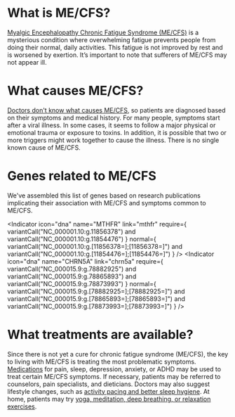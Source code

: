 # What is ME/CFS?		

[Myalgic Encephalopathy Chronic Fatigue Syndrome (ME/CFS)](https://www.cdc.gov/me-cfs/index.html) is a mysterious condition where overwhelming fatigue prevents people from doing their normal, daily activities. This fatigue is not improved by rest and is worsened by exertion. It’s important to note that sufferers of ME/CFS may not appear ill.
					
# What causes ME/CFS?

[Doctors don't know what causes ME/CFS](https://www.cdc.gov/me-cfs/index.html), so patients are diagnosed based on their symptoms and medical history. For many people, symptoms start after a viral illness. In some cases, it seems to follow a major physical or emotional trauma or exposure to toxins. In addition, it is possible that two or more triggers might work together to cause the illness. There is no single known cause of ME/CFS.

# Genes related to ME/CFS

We've assembled this list of genes based on research publications implicating their association with ME/CFS and symptoms common to ME/CFS.


<IndicatorPanel normal="normal (wildtype)" 
                abnormal="contains variants" 
                default="abnormal"> 
  <Indicator icon="dna" name="MTHFR" link="mthfr" require={
      variantCall("NC_000001.10:g.11856378") and
      variantCall("NC_000001.10:g.11854476")
    } 
    normal={
    variantCall("NC_000001.10:g.[11856378=];[11856378=]") and 
    variantCall("NC_000001.10:g.[11854476=];[11854476=]")
    } />
  <Indicator icon="dna" name="CHRN5A" link="chrn5a" require={
      variantCall("NC_000015.9:g.78882925") and 
      variantCall("NC_000015.9:g.78865893") and 
      variantCall("NC_000015.9:g.78873993") 
    }
    normal={
      variantCall("NC_000015.9:g.[78882925=];[78882925=]") and 
      variantCall("NC_000015.9:g.[78865893=];[78865893=]") and 
      variantCall("NC_000015.9:g.[78873993=];[78873993=]") 
    } />
</IndicatorPanel>

# What treatments are available?		

Since there is not yet a cure for chronic fatigue syndrome (ME/CFS), the key to living with ME/CFS is treating the most problematic symptoms. [Medications](https://www.cdc.gov/me-cfs/treatment/index.html) for pain, sleep, depression, anxiety, or ADHD may be used to treat certain ME/CFS symptoms. If necessary, patients may be referred to counselors, pain specialists, and dieticians. Doctors may also suggest lifestyle changes, such as [activity pacing and better sleep hygiene](https://www.cdc.gov/me-cfs/treatment/index.html). At home, patients may try [yoga, meditation, deep breathing, or relaxation exercises](https://www.cdc.gov/me-cfs/treatment/index.html).
